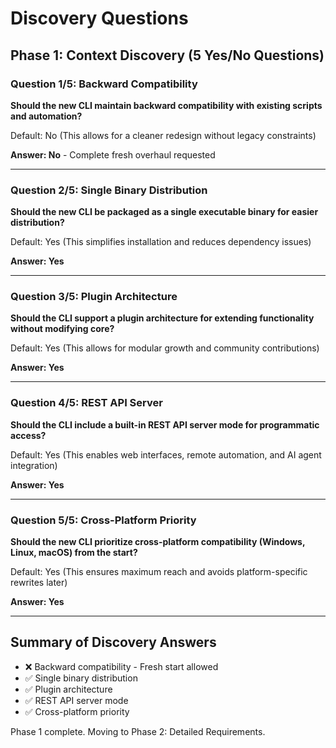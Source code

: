 # Discovery Questions

## Phase 1: Context Discovery (5 Yes/No Questions)

### Question 1/5: Backward Compatibility
**Should the new CLI maintain backward compatibility with existing scripts and automation?**

Default: No (This allows for a cleaner redesign without legacy constraints)

**Answer: No** - Complete fresh overhaul requested

---

### Question 2/5: Single Binary Distribution
**Should the new CLI be packaged as a single executable binary for easier distribution?**

Default: Yes (This simplifies installation and reduces dependency issues)

**Answer: Yes**

---

### Question 3/5: Plugin Architecture
**Should the CLI support a plugin architecture for extending functionality without modifying core?**

Default: Yes (This allows for modular growth and community contributions)

**Answer: Yes**

---

### Question 4/5: REST API Server
**Should the CLI include a built-in REST API server mode for programmatic access?**

Default: Yes (This enables web interfaces, remote automation, and AI agent integration)

**Answer: Yes**

---

### Question 5/5: Cross-Platform Priority
**Should the new CLI prioritize cross-platform compatibility (Windows, Linux, macOS) from the start?**

Default: Yes (This ensures maximum reach and avoids platform-specific rewrites later)

**Answer: Yes**

---

## Summary of Discovery Answers
- ❌ Backward compatibility - Fresh start allowed
- ✅ Single binary distribution
- ✅ Plugin architecture
- ✅ REST API server mode
- ✅ Cross-platform priority

Phase 1 complete. Moving to Phase 2: Detailed Requirements.